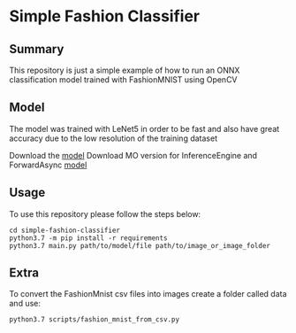 # Simple Fashion Classifier

## Summary

This repository is just a simple example of how to run an ONNX classification model trained with FashionMNIST using OpenCV

## Model 

The model was trained with LeNet5 in order to be fast and also have great accuracy due to the low resolution of the training dataset

Download the [model](https://drive.google.com/file/d/1EdIyDQIeioFH_cJ2b25kD5R_oDg7X7Fi/view?usp=sharing)
Download MO version for InferenceEngine and ForwardAsync [model](https://drive.google.com/file/d/18TO7oapcS1H4jIe96mWCJ-8VQNCU4-Ad/view?usp=sharing)

## Usage

To use this repository please follow the steps below:

```
cd simple-fashion-classifier
python3.7 -m pip install -r requirements
python3.7 main.py path/to/model/file path/to/image_or_image_folder
```

## Extra

To convert the FashionMnist csv files into images create a folder called data and use:

```
python3.7 scripts/fashion_mnist_from_csv.py
```

